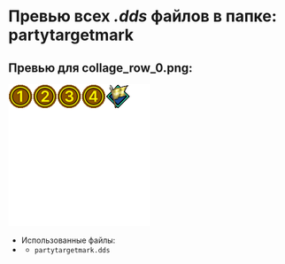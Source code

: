 # Превью всех ***.dds*** файлов в папке: partytargetmark
## Превью для collage_row_0.png:
![collage_row_0.png](collage_row_0.png)
- Использованные файлы:
- - ``` partytargetmark.dds ```
